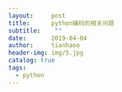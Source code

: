 ```yaml
---
layout:     post
title:      python编码的相关问题
subtitle:    ""
date:       2019-04-04
author:     tianhaoo
header-img: img/5.jpg
catalog: true
tags:
  - python
---
```

